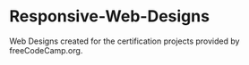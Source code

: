 # Responsive-Web-Designs
Web Designs created for the certification projects provided by freeCodeCamp.org.


